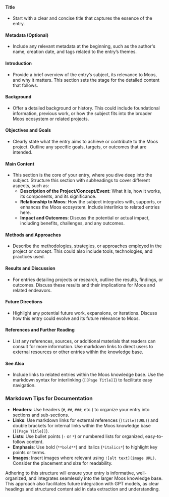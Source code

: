 

#### Title

- Start with a clear and concise title that captures the essence of the entry.

#### Metadata (Optional)

- Include any relevant metadata at the beginning, such as the author's name, creation date, and tags related to the entry’s themes.

#### Introduction

- Provide a brief overview of the entry’s subject, its relevance to Moos, and why it matters. This section sets the stage for the detailed content that follows.

#### Background

- Offer a detailed background or history. This could include foundational information, previous work, or how the subject fits into the broader Moos ecosystem or related projects.

#### Objectives and Goals

- Clearly state what the entry aims to achieve or contribute to the Moos project. Outline any specific goals, targets, or outcomes that are intended.

#### Main Content

- This section is the core of your entry, where you dive deep into the subject. Structure this section with subheadings to cover different aspects, such as:
    - **Description of the Project/Concept/Event**: What it is, how it works, its components, and its significance.
    - **Relationship to Moos**: How the subject integrates with, supports, or enhances the Moos ecosystem. Include interlinks to related entries here.
    - **Impact and Outcomes**: Discuss the potential or actual impact, including benefits, challenges, and any outcomes.

#### Methods and Approaches

- Describe the methodologies, strategies, or approaches employed in the project or concept. This could also include tools, technologies, and practices used.

#### Results and Discussion

- For entries detailing projects or research, outline the results, findings, or outcomes. Discuss these results and their implications for Moos and related endeavors.

#### Future Directions

- Highlight any potential future work, expansions, or iterations. Discuss how this entry could evolve and its future relevance to Moos.

#### References and Further Reading

- List any references, sources, or additional materials that readers can consult for more information. Use markdown links to direct users to external resources or other entries within the knowledge base.

#### See Also

- Include links to related entries within the Moos knowledge base. Use the markdown syntax for interlinking (`[[Page Title]]`) to facilitate easy navigation.

### Markdown Tips for Documentation

- **Headers**: Use headers (`#`, `##`, `###`, etc.) to organize your entry into sections and sub-sections.
- **Links**: Use markdown links for external references (`[title](URL)`) and double brackets for internal links within the Moos knowledge base (`[[Page Title]]`).
- **Lists**: Use bullet points (`-` or `*`) or numbered lists for organized, easy-to-follow content.
- **Emphasis**: Use bold (`**bold**`) and italics (`*italics*`) to highlight key points or terms.
- **Images**: Insert images where relevant using `![alt text](image URL)`. Consider the placement and size for readability.

Adhering to this structure will ensure your entry is informative, well-organized, and integrates seamlessly into the larger Moos knowledge base. This approach also facilitates future integration with GPT models, as clear headings and structured content aid in data extraction and understanding.